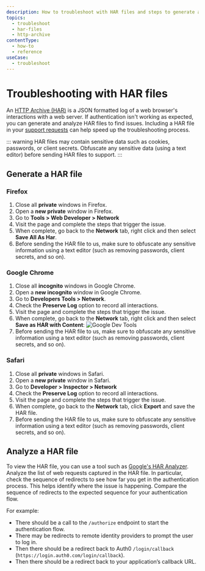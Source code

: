 ```yaml
---
description: How to troubleshoot with HAR files and steps to generate a HAR file.
topics:
  - troubleshoot
  - har-files
  - http-archive
contentType:
  - how-to
  - reference
useCase:
  - troubleshoot
---
```


# Troubleshooting with HAR files

An [HTTP Archive (HAR)](https://en.wikipedia.org/wiki/.har) is a JSON formatted log of a web browser's interactions with a web server. If authentication isn't working as expected, you can generate and analyze HAR files to find issues. Including a HAR file in your [support requests](${env.DOMAIN_URL_SUPPORT}) can help speed up the troubleshooting process.

::: warning
HAR files may contain sensitive data such as cookies, passwords, or client secrets. Obfuscate any sensitive data (using a text editor) before sending HAR files to support.
:::

## Generate a HAR file

### Firefox

1. Close all __private__ windows in Firefox.
1. Open a __new private__ window in Firefox.
2. Go to __Tools > Web Developer > Network__
1. Visit the page and complete the steps that trigger the issue.
1. When complete, go back to the __Network__ tab, right click and then select **Save All As Har**.
1. Before sending the HAR file to us, make sure to obfuscate any sensitive information using a text editor (such as removing passwords, client secrets, and so on).

### Google Chrome

1. Close all __incognito__ windows in Google Chrome.
1. Open a __new incognito__ window in Google Chrome.
1. Go to __Developers Tools > Network__.
1. Check the __Preserve Log__ option to record all interactions.
1. Visit the page and complete the steps that trigger the issue.
1. When complete, go back to the __Network__ tab, right click and then select **Save as HAR with Content**: ![Google Dev Tools](/media/articles/tutorials/save-as-har-with-content.png)
1. Before sending the HAR file to us, make sure to obfuscate any sensitive information using a text editor (such as removing passwords, client secrets, and so on).

### Safari

1. Close all __private__ windows in Safari.
1. Open a __new private__ window in Safari.
1. Go to __Developer > Inspector > Network__
1. Check the __Preserve Log__ option to record all interactions.
1. Visit the page and complete the steps that trigger the issue.
1. When complete, go back to the __Network__ tab, click __Export__ and save the HAR file.
1. Before sending the HAR file to us, make sure to obfuscate any sensitive information using a text editor (such as removing passwords, client secrets, and so on).

## Analyze a HAR file

To view the HAR file, you can use a tool such as [Google's HAR Analyzer](https://toolbox.googleapps.com/apps/har_analyzer/). Analyze the list of web requests captured in the HAR file. In particular, check the sequence of redirects to see how far you get in the authentication process. This helps identify where the issue is happening. Compare the sequence of redirects to the expected sequence for your authentication flow.

For example:

* There should be a call to the `/authorize` endpoint to start the authentication flow.
* There may be redirects to remote identity providers to prompt the user to log in.
* Then there should be a redirect back to Auth0 `/login/callback` (`https://login.auth0.com/login/callback`).
* Then there should be a redirect back to your application’s callback URL.

